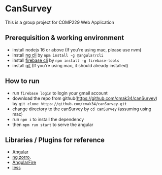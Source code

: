 # CanSurvey

This is a group project for COMP229 Web Application

## Prerequisition & working environment
- install nodejs 16 or above (If you're using mac, please use nvm)
- install [ng cli](https://angular.io/cli) by `npm install -g @angular/cli`
- install [firebase cli](https://firebase.google.com/docs/cli#install-cli-mac-linux) by `npm install -g firebase-tools  `
- install [git](https://git-scm.com) (If you're using mac, it should already installed)

## How to run
- run `firebase login` to login your gmail account
- download the repo from github(https://github.com/cmak34/canSurvey) by `git clone https://github.com/cmak34/canSurvey.git`
- change directory to the canSurvey by `cd canSurvey` (assuming using mac)
- run `npm i` to install the dependency
- then `npm run start` to serve the angular

## Libraries / Plugins for reference
- [Angular](https://angular.io)
- [ng zorro](https://ng.ant.design/docs/getting-started/en).
- [AngularFire](https://github.com/angular/angularfire)
- [less](https://lesscss.org)